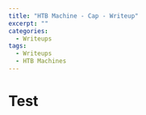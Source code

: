```yaml
---
title: "HTB Machine - Cap - Writeup"
excerpt: ""
categories:
  - Writeups
tags:
  - Writeups
  - HTB Machines
---
```

# Test